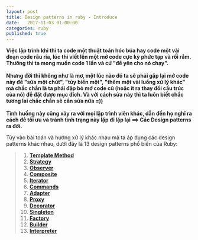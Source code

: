 ```yaml
---
layout: post
title: Design patterns in ruby - Introduce
date:   2017-11-03 01:00:00
categories: ruby
published: true
---
```


<p><b>Việc lập trình khi thì ta code một thuật toán hóc búa hay code một vài đoạn code râu ria, lúc thì viết lên một mớ code cực kỳ phức tạp và rối rắm. Thường thì ta mong muốn code 1 lần và cứ "để yên cho nó chạy".
<br/>
<br/>
Nhưng đời thì không như là mơ, một lúc nào đó ta sẽ phải gặp lại mớ code này để "sửa một chút", "tùy biến một", "thêm một vài luồng xử lý khác" mà chắc chắn là ta phải đập bỏ mớ code cũ (hoặc ít ra thay đổi cấu trúc của nó) để đặt được mục đích.
Và với cách sửa này thì ta luôn biết chắc tương lai chắc chắn sẽ cần sửa nữa =))
<br/>
<br/>
Tình huống này cũng xảy ra với mọi lập trình viên khác, dẫn đến họ nghĩ ra cách để tối ưu và tránh tình trạng này lặp đi lặp lại ==> Các Design patterns ra đời.
</b></p>

Tùy vào bài toán và hướng xử lý khác nhau mà ta áp dụng các design patterns khác nhau, dưới đây là 13 design patterns phổ biến của Ruby:
<blockquote>
  <ol>
    <li><a href="#" target="_blank"><b>Template Method</b></a></li>
    <li><a href="#" target="_blank"><b>Strategy</b></a></li>
    <li><a href="#" target="_blank"><b>Observer</b></a></li>
    <li><a href="#" target="_blank"><b>Composite</b></a></li>
    <li><a href="#" target="_blank"><b>Iterator</b></a></li>
    <li><a href="#" target="_blank"><b>Commands</b></a></li>
    <li><a href="#" target="_blank"><b>Adapter</b></a></li>
    <li><a href="#" target="_blank"><b>Proxy</b></a></li>
    <li><a href="#" target="_blank"><b>Decorator</b></a></li>
    <li><a href="#" target="_blank"><b>Singleton</b></a></li>
    <li><a href="#" target="_blank"><b>Factory</b></a></li>
    <li><a href="#" target="_blank"><b>Builder</b></a></li>
    <li><a href="#" target="_blank"><b>Interpreter</b></a></li>
  </ol>
</blockquote>

